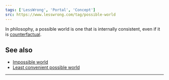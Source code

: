 ```yaml
---
tags: ['LessWrong', 'Portal', 'Concept']
src: https://www.lesswrong.com/tag/possible-world
---
```


In philosophy, a possible world is one that is internally consistent, even if it is [counterfactual](https://wiki.lesswrong.com/wiki/counterfactual).

## See also
- [Impossible world](https://www.lesswrong.com/tag/impossible-world)
- [Least convenient possible world](https://www.lesswrong.com/tag/least-convenient-possible-world)



---

